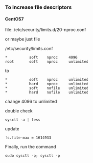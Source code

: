 ### To increase file descriptors

#### CentOS7

file: /etc/security/limits.d/20-nproc.conf 

or maybe just file

/etc/security/limits.conf 

```
*          soft    nproc     4096
root       soft    nproc     unlimited
```

to

```
*          soft    nproc     unlimited
*          hard    nproc     unlimited
*          soft    nofile    unlimited
*          hard    nofile    unlimited
```

change 4096 to unlimited

double check 

```
sysctl -a | less
```

update

```
fs.file-max = 1614933
```

Finally, run the command

```
sudo sysctl -p; sysctl -p
```
